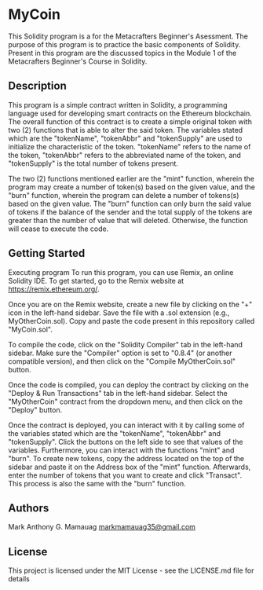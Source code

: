 # MyCoin
This Solidity program is a for the Metacrafters Beginner's Asessment. The purpose of this program is to practice the basic components of Solidity. Present in this program are the discussed topics in the Module 1 of the Metacrafters Beginner's Course in Solidity.

## Description
This program is a simple contract written in Solidity, a programming language used for developing smart contracts on the Ethereum blockchain. The overall function of this contract is to create a simple original token with two (2) functions that is able to alter the said token. The variables stated which are the "tokenName", "tokenAbbr" and "tokenSupply" are used to initialize the characteristic of the token. "tokenName" refers to the name of the token, "tokenAbbr" refers to the abbreviated name of the token, and "tokenSupply" is the total number of tokens present. 

The two (2) functions mentioned earlier are the "mint" function, wherein the program may create a number of token(s) based on the given value, and the "burn" function, wherein the program can delete a number of tokens(s) based on the given value. The "burn" function can only burn the said value of tokens if the balance of the sender and the total supply of the tokens are greater than the number of value that will deleted. Otherwise, the function will cease to execute the code.

## Getting Started
Executing program
To run this program, you can use Remix, an online Solidity IDE. To get started, go to the Remix website at https://remix.ethereum.org/.

Once you are on the Remix website, create a new file by clicking on the "+" icon in the left-hand sidebar. Save the file with a .sol extension (e.g., MyOtherCoin.sol). Copy and paste the code present in this repository called "MyCoin.sol".

To compile the code, click on the "Solidity Compiler" tab in the left-hand sidebar. Make sure the "Compiler" option is set to "0.8.4" (or another compatible version), and then click on the "Compile MyOtherCoin.sol" button.

Once the code is compiled, you can deploy the contract by clicking on the "Deploy & Run Transactions" tab in the left-hand sidebar. Select the "MyOtherCoin" contract from the dropdown menu, and then click on the "Deploy" button.

Once the contract is deployed, you can interact with it by calling some of the variables stated which are the "tokenName", "tokenAbbr" and "tokenSupply". Click the buttons on the left side to see that values of the variables. Furthermore, you can interact with the functions "mint" and "burn". To create new tokens, copy the address located on the top of the sidebar and paste it on the Address box of the "mint" function. Afterwards, enter the number of tokens that you want to create and click "Transact". This process is also the same with the "burn" function.

## Authors

Mark Anthony G. Mamauag
markmamauag35@gmail.com

## License

This project is licensed under the MIT License - see the LICENSE.md file for details

